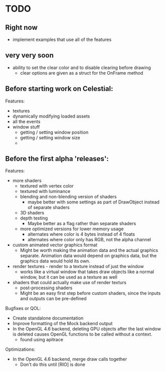 # TODO

## Right now

- implement examples that use all of the features

## very very soon

- ability to set the clear color and to disable clearing before drawing
    - clear options are given as a struct for the OnFrame method


## Before starting work on Celestial:

Features:
- textures
- dynamically modifying loaded assets
- all the events
- window stuff
    - getting / setting window position
    - getting / setting window size
    - 

## Before the first alpha 'releases':

Features:
- more shaders
    - textured with vertex color
    - textured with luminance
    - blending and non-blending version of shaders
        - maybe better with some settings as part of DrawObject instead of separate shaders
    - 3D shaders
    - depth testing
        - Maybe better as a flag rather than separate shaders
    - more optimized versions for lower memory usage
        - alternates where color is 4 bytes instead of 4 floats
        - alternates where color only has RGB, not the alpha channel
- custom animated vector graphics format
    - Might be worth making the animation data and the actual graphics separate. Animation data would depend on graphics data, but the graphics data would hold its own.
- render textures - render to a texture instead of just the window
    - works like a virtual window that takes draw objects like a normal window, but it can be used as a texture as well
- shaders that could actually make use of render texturs
    - post-processing shaders
    - Might be an easy first step before custom shaders, since the inputs and outputs can be pre-defined

Bugfixes or QOL:
- Create standalone documentation
- Improve formatting of the Mock backend output
- In the OpenGL 4.6 backend, deleting GPU objects after the last window is deleted causes OpenGL functions to be called without a context.
    - found using apitrace

Optimizations:
- In the OpenGL 4.6 backend, merge draw calls together
    - Don't do this until [RIO] is done

